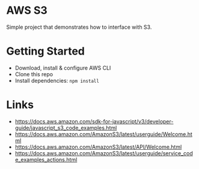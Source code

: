# AWS S3
Simple project that demonstrates how to interface with S3.

# Getting Started
- Download, install & configure AWS CLI
- Clone this repo
- Install dependencies: `npm install`

# Links
- https://docs.aws.amazon.com/sdk-for-javascript/v3/developer-guide/javascript_s3_code_examples.html
- https://docs.aws.amazon.com/AmazonS3/latest/userguide/Welcome.html
- https://docs.aws.amazon.com/AmazonS3/latest/API/Welcome.html
- https://docs.aws.amazon.com/AmazonS3/latest/userguide/service_code_examples_actions.html
